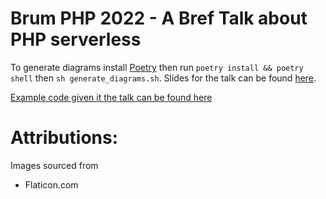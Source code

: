 # Brum PHP 2022 - A Bref Talk about PHP serverless
To generate diagrams install [Poetry](https://python-poetry.org/) then run `poetry install && poetry shell` then `sh generate_diagrams.sh`.
Slides for the talk can be found [here](https://slides.com/rizza-1/deck-7b3c4c). 

[Example code given it the talk can be found here](https://github.com/ryanolee/bref-php-talk-example)

# Attributions:
Images sourced from 
 * Flaticon.com
